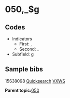 # 050,\_$g

## Codes

-   Indicators
    -   First: ,
    -   Second: \_
-   Subfield: g

## Sample bibs

15638098 [Quicksearch](https://search.library.yale.edu/catalog/15638098) [VXWS](http://prodorbis.library.yale.edu:7014/vxws/GetHoldingsService?bibId=15638098)

**Parent topic:**[050](../../tags/050/050.md)

